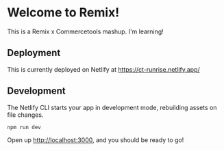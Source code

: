 # Welcome to Remix!

This is a Remix x Commercetools mashup. I'm learning!

## Deployment

This is currently deployed on Netlify at https://ct-runrise.netlify.app/

## Development

The Netlify CLI starts your app in development mode, rebuilding assets on file changes.

```sh
npm run dev
```

Open up [http://localhost:3000](http://localhost:3000), and you should be ready to go!
